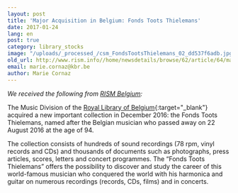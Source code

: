 ```yaml
---
layout: post
title: 'Major Acquisition in Belgium: Fonds Toots Thielemans'
date: 2017-01-24
lang: en
post: true
category: library_stocks
image: "/uploads/_processed_/csm_FondsTootsThielemans_02_dd537f6adb.jpg"
old_url: http://www.rism.info//home/newsdetails/browse/62/article/64/major-acquisition-in-belgium-fonds-toots-thielemans.html
email: marie.cornaz@kbr.be
author: Marie Cornaz
---
```



_We received the following from [RISM Belgium](/workgroups/belgium-rism-belgium/home.html):_

The Music Division of the [Royal Library of Belgium](http://www.kbr.be/language_selection){:target="_blank"} acquired a new important collection in December 2016: the Fonds Toots Thielemans, named after the Belgian musician who passed away on 22 August 2016 at the age of 94.

The collection consists of hundreds of sound recordings (78 rpm, vinyl records and CDs) and thousands of documents such as photographs, press articles, scores, letters and concert programmes. The “Fonds Toots Thielemans” offers the possibility to discover and study the career of this world-famous musician who conquered the world with his harmonica and guitar on numerous recordings (records, CDs, films) and in concerts.





<script type="text/javascript">var switchTo5x=true;</script><script type="text/javascript" src="http://w.sharethis.com/button/buttons.js"></script><script type="text/javascript">stLight.options({publisher: "9b601438-1ce1-49d8-bfd7-9cff5df54c17", doNotHash: false, doNotCopy: false, hashAddressBar: false});</script>